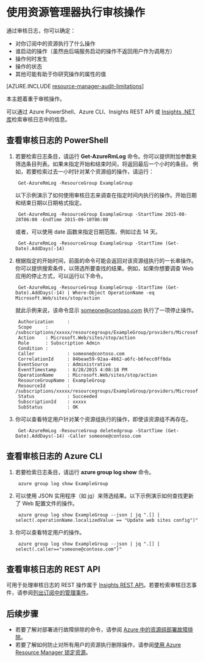 <!-- Remove rm-troubleshoot-portal -->
<properties
	pageTitle="使用 Resource Manager 执行审核操作 | Azure"
	description="使用资源管理器中的审核日志查看用户操作和错误。显示 PowerShell、Azure CLI 和 REST。"
	services="azure-resource-manager"
	documentationCenter=""
	authors="tfitzmac"
	manager="timlt"
	editor="tysonn"/>

<tags
	ms.service="azure-resource-manager"
	ms.date="03/21/2016"
	wacn.date="06/27/2016"/>

# 使用资源管理器执行审核操作

通过审核日志，你可以确定：

- 对你订阅中的资源执行了什么操作
- 谁启动的操作（虽然由后端服务启动的操作不返回用户作为调用方）
- 操作何时发生
- 操作的状态
- 其他可能有助于你研究操作的属性的值

[AZURE.INCLUDE [resource-manager-audit-limitations](../includes/resource-manager-audit-limitations.md)]

本主题着重于审核操作。 <!-- 若要了解如何使用审核日志对部署进行故障排除，请参阅 [Azure 中的资源组部署故障排除](/documentation/articles/resource-manager-troubleshoot-deployments-portal)。 -->

可以通过 Azure PowerShell、Azure CLI、Insights REST API 或 [Insights .NET 库](https://www.nuget.org/packages/Microsoft.Azure.Insights/)检索审核日志中的信息。

## 查看审核日志的 PowerShell

1. 若要检索日志条目，请运行 **Get-AzureRmLog** 命令。你可以提供附加参数来筛选条目列表。如果未指定开始和结束时间，将返回最后一个小时的条目。
例如，若要检索过去一小时针对某个资源组的操作，请运行：

        Get-AzureRmLog -ResourceGroup ExampleGroup

    以下示例演示了如何使用审核日志来调查在指定时间内执行的操作。开始日期和结束日期以日期格式指定。

        Get-AzureRmLog -ResourceGroup ExampleGroup -StartTime 2015-08-28T06:00 -EndTime 2015-09-10T06:00

    或者，可以使用 date 函数来指定日期范围，例如过去 14 天。

        Get-AzureRmLog -ResourceGroup ExampleGroup -StartTime (Get-Date).AddDays(-14)

2. 根据指定的开始时间，前面的命令可能会返回对该资源组执行的一长串操作。你可以提供搜索条件，以筛选所要查找的结果。例如，如果你想要调查 Web 应用的停止方式，可以运行以下命令。

        Get-AzureRmLog -ResourceGroup ExampleGroup -StartTime (Get-Date).AddDays(-14) | Where-Object OperationName -eq Microsoft.Web/sites/stop/action
        
    就此示例来说，该命令显示 someone@contoso.com 执行了一项停止操作。
        
        Authorization     :
        Scope     : /subscriptions/xxxxx/resourcegroups/ExampleGroup/providers/Microsoft.Web/sites/ExampleSite
        Action    : Microsoft.Web/sites/stop/action
        Role      : Subscription Admin
        Condition :
        Caller            : someone@contoso.com
        CorrelationId     : 84beae59-92aa-4662-a6fc-b6fecc0ff8da
        EventSource       : Administrative
        EventTimestamp    : 8/28/2015 4:08:18 PM
        OperationName     : Microsoft.Web/sites/stop/action
        ResourceGroupName : ExampleGroup
        ResourceId        : /subscriptions/xxxxx/resourcegroups/ExampleGroup/providers/Microsoft.Web/sites/ExampleSite
        Status            : Succeeded
        SubscriptionId    : xxxxx
        SubStatus         : OK

3. 你可以查看特定用户针对某个资源组执行的操作，即使该资源组不再存在。

        Get-AzureRmLog -ResourceGroup deletedgroup -StartTime (Get-Date).AddDays(-14) -Caller someone@contoso.com

## 查看审核日志的 Azure CLI

1. 若要检索日志条目，请运行 **azure group log show** 命令。

        azure group log show ExampleGroup

2. 可以使用 JSON 实用程序（如 [jq](http://stedolan.github.io/jq/download/)）来筛选结果。以下示例演示如何查找更新了 Web 配置文件的操作。

        azure group log show ExampleGroup --json | jq ".[] | select(.operationName.localizedValue == "Update web sites config")"

3. 你可以查看特定用户的操作。

        azure group log show ExampleGroup --json | jq ".[] | select(.caller=="someone@contoso.com")"

## 查看审核日志的 REST API

可用于处理审核日志的 REST 操作属于 [Insights REST API](https://msdn.microsoft.com/zh-cn/library/azure/dn931943.aspx)。若要检索审核日志事件，请参阅[列出订阅中的管理事件](https://msdn.microsoft.com/zh-cn/library/azure/dn931934.aspx)。

## 后续步骤

- 若要了解对部署进行故障排除的命令，请参阅 [Azure 中的资源组部署故障排除](/documentation/articles/resource-manager-troubleshoot-deployments-portal)。
- 若要了解如何防止对所有用户的资源执行删除操作，请参阅[使用 Azure Resource Manager 锁定资源](/documentation/articles/resource-group-lock-resources)。


<!---HONumber=Mooncake_0620_2016-->